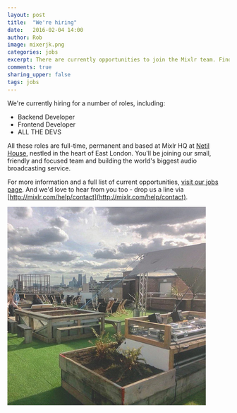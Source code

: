 ```yaml
---
layout: post
title:  "We're hiring"
date:   2016-02-04 14:00
author: Rob
image: mixerjk.png
categories: jobs
excerpt: There are currently opportunities to join the Mixlr team. Find out more.
comments: true
sharing_upper: false
tags: jobs
---
```


We're currently hiring for a number of roles, including:

* Backend Developer
* Frontend Developer
* ALL THE DEVS

All these roles are full-time, permanent and based at Mixlr HQ at [Netil House](https://www.instagram.com/netilhouse/), nestled in the heart of East London. You'll be joining our small, friendly and focused team and building the world's biggest audio broadcasting service.

For more information and a full list of current opportunities, [visit our jobs page](/jobs). And we'd love to hear from you too - drop us a line via [http://mixlr.com/help/contact](http://mixlr.com/help/contact).

![Netil rooftop](/images/netil360.png)
